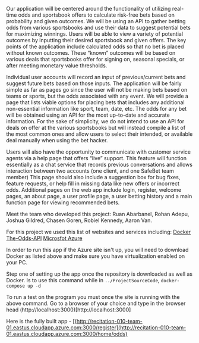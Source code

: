 Our application will be centered around the functionality of utilizing real-time odds and sportsbook offers to calculate risk-free bets based on probability and given outcomes. We will be using an API to gather betting odds from various sportsbooks and use their data to suggest potential bets for maximizing winnings. Users will be able to view a variety of potential outcomes by inputting their desired sportsbook and given offers. The key points of the application include calculated odds so that no bet is placed without known outcomes. These “known” outcomes will be based on various deals that sportsbooks offer for signing on, seasonal specials, or after meeting monetary value thresholds.

Individual user accounts will record an input of previous/current bets and suggest future bets based on those inputs. The application will be fairly simple as far as pages go since the user will not be making bets based on teams or sports, but the odds associated with any event. We will provide a page that lists viable options for placing bets that includes any additional non-essential information like sport, team, date, etc. The odds for any bet will be obtained using an API for the most up-to-date and accurate information. For the sake of simplicity, we do not intend to use an API for deals on offer at the various sportsbooks but will instead compile a list of the most common ones and allow users to select their intended, or available deal manually when using the bet hacker.

Users will also have the opportunity to communicate with customer service agents via a help page that offers “live” support. This feature will function essentially as a chat service that records previous conversations and allows interaction between two accounts (one client, and one SafeBet team member) This page should also include a suggestion box for bug fixes, feature requests, or help fill in missing data like new offers or incorrect odds.
Additional pages on the web app include login, register, welcome pages, an about page, a user profile page, a user betting history and a main function page for viewing recommended bets.

Meet the team who developed this project: Ruan Abarbanel, Rohan Adepu, Joshua Gildred, Chasen Goren, Robiel Kennedy, Aaron Van.

For this project we used this list of websites and services including:
  [Docker](https://www.docker.com)
  [The-Odds-API](https://the-odds-api.com)
  [Microsfot Azure](https://azure.microsoft.com/en-us/)
  
In order to run this app if the Azure site isn't up, you will need to download Docker as listed above and make sure you have virtualization enabled on your PC. 

Step one of setting up the app once the repository is downloaded as well as Docker. Is to use this command while in `../ProjectSourceCode`, `docker-compose up -d`

To run a test on the program you must once the site is running with the above command. Go to a browser of your choice and type in the browser head (http://localhost:3000)[http://localhost:3000]

Here is the fully built app - [(http://recitation-010-team-01.eastus.cloudapp.azure.com:3000/register](http://recitation-010-team-01.eastus.cloudapp.azure.com:3000/home/odds)
